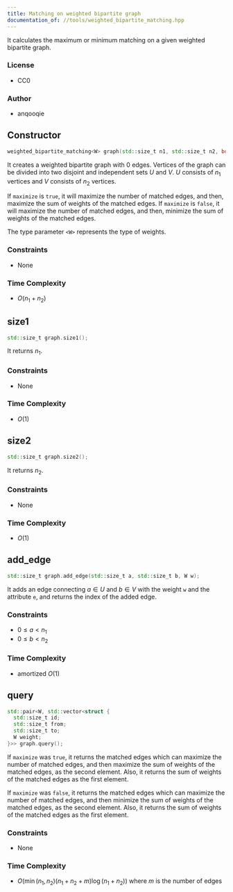 ```yaml
---
title: Matching on weighted bipartite graph
documentation_of: //tools/weighted_bipartite_matching.hpp
---
```


It calculates the maximum or minimum matching on a given weighted bipartite graph.

### License
- CC0

### Author
- anqooqie

## Constructor
```cpp
weighted_bipartite_matching<W> graph(std::size_t n1, std::size_t n2, bool maximize);
```

It creates a weighted bipartite graph with $0$ edges.
Vertices of the graph can be divided into two disjoint and independent sets $U$ and $V$.
$U$ consists of $n_1$ vertices and $V$ consists of $n_2$ vertices.

If `maximize` is `true`, it will maximize the number of matched edges, and then, maximize the sum of weights of the matched edges.
If `maximize` is `false`, it will maximize the number of matched edges, and then, minimize the sum of weights of the matched edges.

The type parameter `<W>` represents the type of weights.

### Constraints
- None

### Time Complexity
- $O(n_1 + n_2)$

## size1
```cpp
std::size_t graph.size1();
```

It returns $n_1$.

### Constraints
- None

### Time Complexity
- $O(1)$

## size2
```cpp
std::size_t graph.size2();
```

It returns $n_2$.

### Constraints
- None

### Time Complexity
- $O(1)$

## add_edge
```cpp
std::size_t graph.add_edge(std::size_t a, std::size_t b, W w);
```

It adds an edge connecting $a \in U$ and $b \in V$ with the weight `w` and the attribute `e`, and returns the index of the added edge.

### Constraints
- $0 \leq a < n_1$
- $0 \leq b < n_2$

### Time Complexity
- amortized $O(1)$

## query
```cpp
std::pair<W, std::vector<struct {
  std::size_t id;
  std::size_t from;
  std::size_t to;
  W weight;
}>> graph.query();
```

If `maximize` was `true`, it returns the matched edges which can maximize the number of matched edges, and then maximize the sum of weights of the matched edges, as the second element.
Also, it returns the sum of weights of the matched edges as the first element.

If `maximize` was `false`, it returns the matched edges which can maximize the number of matched edges, and then minimize the sum of weights of the matched edges, as the second element.
Also, it returns the sum of weights of the matched edges as the first element.

### Constraints
- None

### Time Complexity
- $O(\min(n_1, n_2) (n_1 + n_2 + m) \log (n_1 + n_2))$ where $m$ is the number of edges
